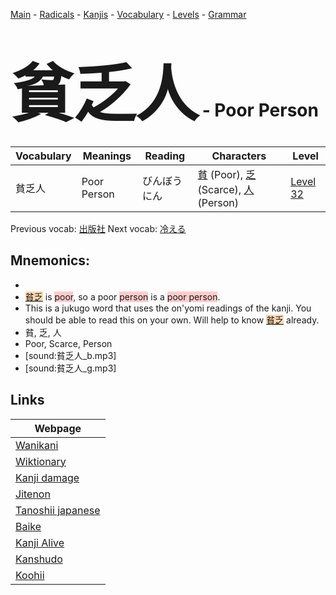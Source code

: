 <style> bigfont {font-size: 100px}</style>
[Main](../README.md) -
[Radicals](../radicals.md) -
[Kanjis](../kanjis.md) -
[Vocabulary](../vocabulary.md) -
[Levels](../levels.md) -
[Grammar](../grammar.md)
# <bigfont> 貧乏人</bigfont> - Poor Person 

| Vocabulary | Meanings | Reading | Characters | Level |
| --- | --- | --- | --- | --- |
| 貧乏人 | Poor Person | びんぼうにん |  [貧](../kanjis/貧.md) (Poor), [乏](../kanjis/乏.md) (Scarce), [人](../kanjis/人.md) (Person) | [Level 32](../levels/wk_level32.md) |

Previous vocab: [出版社](出版社.md) Next vocab: [冷える](冷える.md) 

## Mnemonics:

* 
* <span style="background-color:#fed8b1"> [貧乏](https://jisho.org/search/貧乏)</span> is <span style="background-color:#ffcccb"> poor</span>, so a poor <span style="background-color:#ffcccb"> person</span> is a <span style="background-color:#ffcccb"> poor person</span>.
* This is a jukugo word that uses the on'yomi readings of the kanji. You should be able to read this on your own. Will help to know <span style="background-color:#fed8b1"> [貧乏](https://jisho.org/search/貧乏)</span> already.
* 貧, 乏, 人
* Poor, Scarce, Person
* [sound:貧乏人_b.mp3]
* [sound:貧乏人_g.mp3]


## Links 

| Webpage |
| --- |
| [Wanikani          ](https://www.wanikani.com/kanji/貧乏人) |
| [Wiktionary        ](https://en.wiktionary.org/wiki/貧乏人) |
| [Kanji damage      ](http://www.kanjidamage.com/kanji/search?utf8=✓&q=貧乏人) |
| [Jitenon           ](https://jitenon.com/kanji/貧乏人) |
| [Tanoshii japanese ](https://www.tanoshiijapanese.com/dictionary/kanji.cfm?k=貧乏人) |
| [Baike             ](https://baike.baidu.com/item/貧乏人) |
| [Kanji Alive       ](https://app.kanjialive.com/貧乏人) |
| [Kanshudo          ](https://www.kanshudo.com/searchmn?q=貧乏人) |
| [Koohii            ](https://kanji.koohii.com/study/kanji/貧乏人) |
